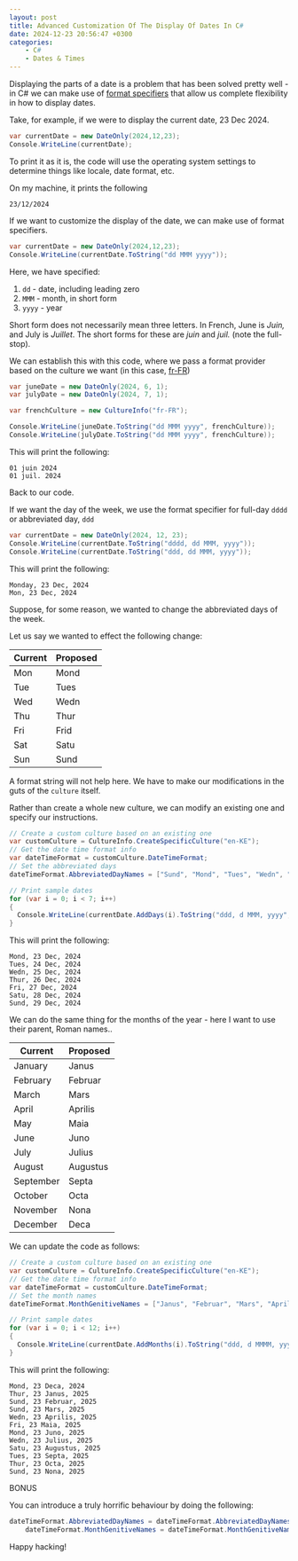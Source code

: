 ```yaml
---
layout: post
title: Advanced Customization Of The Display Of Dates In C#
date: 2024-12-23 20:56:47 +0300
categories:
    - C#
    - Dates & Times
---
```


Displaying the parts of a date is a problem that has been solved pretty well - in C# we can make use of [format specifiers](https://learn.microsoft.com/en-us/dotnet/standard/base-types/standard-date-and-time-format-strings) that allow us complete flexibility in how to display dates.

Take, for example, if we were to display the current date, 23 Dec 2024.

```csharp
var currentDate = new DateOnly(2024,12,23);
Console.WriteLine(currentDate);
```

To print it as it is, the code will use the operating system settings to determine things like locale, date format, etc.

On my machine, it prints the following

```plaintext
23/12/2024
```

If we want to customize the display of the date, we can make use of format specifiers.

```csharp
var currentDate = new DateOnly(2024,12,23);
Console.WriteLine(currentDate.ToString("dd MMM yyyy"));
```

Here, we have specified:

1. `dd` - date, including leading zero
2. `MMM` - month, in short form
3. `yyyy` - year

Short form does not necessarily mean three letters. In French, June is *Juin,* and July is *Juillet*. The short forms for these are *juin* and *juil.* (note the full-stop).

We can establish this with this code, where we pass a format provider based on the culture we want (in this case, [fr-FR](https://simplelocalize.io/data/locales/))

```csharp
var juneDate = new DateOnly(2024, 6, 1);
var julyDate = new DateOnly(2024, 7, 1);

var frenchCulture = new CultureInfo("fr-FR");

Console.WriteLine(juneDate.ToString("dd MMM yyyy", frenchCulture));
Console.WriteLine(julyDate.ToString("dd MMM yyyy", frenchCulture));
```

This will print the following:

```plaintext
01 juin 2024
01 juil. 2024
```

Back to our code.

If we want the day of the week, we use the format specifier for full-day `dddd` or abbreviated day, `ddd`

```csharp
var currentDate = new DateOnly(2024, 12, 23);
Console.WriteLine(currentDate.ToString("dddd, dd MMM, yyyy"));
Console.WriteLine(currentDate.ToString("ddd, dd MMM, yyyy"));
```

This will print the following:

```plaintext
Monday, 23 Dec, 2024
Mon, 23 Dec, 2024
```

Suppose, for some reason, we wanted to change the abbreviated days of the week. 

Let us say we wanted to effect the following change:

| Current | Proposed |
| ------- | -------- |
| Mon     | Mond     |
| Tue     | Tues     |
| Wed     | Wedn     |
| Thu     | Thur     |
| Fri     | Frid     |
| Sat     | Satu     |
| Sun     | Sund     |

A format string will not help here. We have to make our modifications in the guts of the `culture` itself.

Rather than create a whole new culture, we can modify an existing one and specify our instructions.

```csharp
// Create a custom culture based on an existing one
var customCulture = CultureInfo.CreateSpecificCulture("en-KE");
// Get the date time format info
var dateTimeFormat = customCulture.DateTimeFormat;
// Set the abbreviated days
dateTimeFormat.AbbreviatedDayNames = ["Sund", "Mond", "Tues", "Wedn", "Thur", "Fri", "Satu"];

// Print sample dates
for (var i = 0; i < 7; i++)
{
  Console.WriteLine(currentDate.AddDays(i).ToString("ddd, d MMM, yyyy", customCulture));
}
```

This will print the following:

```plaintext
Mond, 23 Dec, 2024
Tues, 24 Dec, 2024
Wedn, 25 Dec, 2024
Thur, 26 Dec, 2024
Fri, 27 Dec, 2024
Satu, 28 Dec, 2024
Sund, 29 Dec, 2024
```

We can do the same thing for the months of the year - here I want to use their parent, Roman names..

| Current   | Proposed |
| --------- | -------- |
| January   | Janus    |
| February  | Februar  |
| March     | Mars     |
| April     | Aprilis  |
| May       | Maia     |
| June      | Juno     |
| July      | Julius   |
| August    | Augustus |
| September | Septa    |
| October   | Octa     |
| November  | Nona     |
| December  | Deca     |

We can update the code as follows:

```csharp
// Create a custom culture based on an existing one
var customCulture = CultureInfo.CreateSpecificCulture("en-KE");
// Get the date time format info
var dateTimeFormat = customCulture.DateTimeFormat;
// Set the month names
dateTimeFormat.MonthGenitiveNames = ["Janus", "Februar", "Mars", "Aprilis", "Maia", "Juno", "Julius", "Augustus", "Septa", "Octa", "Nona", "Deca", ""];

// Print sample dates
for (var i = 0; i < 12; i++)
{
  Console.WriteLine(currentDate.AddMonths(i).ToString("ddd, d MMMM, yyyy", customCulture));
}
```

This will print the following:

```plaintext
Mond, 23 Deca, 2024
Thur, 23 Janus, 2025
Sund, 23 Februar, 2025
Sund, 23 Mars, 2025
Wedn, 23 Aprilis, 2025
Fri, 23 Maia, 2025
Mond, 23 Juno, 2025
Wedn, 23 Julius, 2025
Satu, 23 Augustus, 2025
Tues, 23 Septa, 2025
Thur, 23 Octa, 2025
Sund, 23 Nona, 2025
```

BONUS

You can introduce a truly horrific behaviour by doing the following:

```csharp
dateTimeFormat.AbbreviatedDayNames = dateTimeFormat.AbbreviatedDayNames.OrderBy(x => Random.Shared.Next(6)).ToArray();
	dateTimeFormat.MonthGenitiveNames = dateTimeFormat.MonthGenitiveNames.OrderBy(x => Random.Shared.Next(11)).ToArray();
```

Happy hacking!